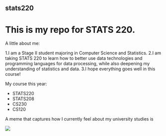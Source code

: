 ## stats220

# This is my repo for STATS 220. 

A little about me:

1.I am a Stage II student majoring in Computer Science and Statistics.
2.I am taking STATS 220 to learn how to better use data technologies and programming languages for data processing, while also deepening my understanding of statistics and data.
3.I hope everything goes well in this course!

My course this year:
- STATS220
- STATS208
- CS230
- CS120

A meme that captures how I currently feel about my university studies is

![](https://wx2.sinaimg.cn/large/a007f1e0ly1hwelj3gjs9g204q04q3z1.gif)
